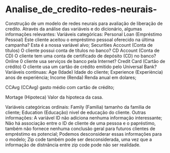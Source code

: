 # Analise_de_credito-redes-neurais-

Construção de um modelo de redes neurais para avaliação de liberação de credito.
Através da análise das variáveis e do dicionário, algumas informações relevantes:
Variáveis categóricas:
Personal Loan (Empréstimo Pessoal) Este cliente aceitou o empréstimo pessoal oferecido na última campanha? Esta é a nossa variável alvo;
Securities Account (Conta de títulos) O cliente possui conta de títulos no banco?
CD Account (Conta de CD) O cliente tem uma conta de certificado de depósito (CD) no banco?
Online 0 cliente usa serviços de banco pela Internet?
Credit Card (Cartão de crédito) O cliente usa um cartão de crédito emitido pelo Universal Bank?
Variáveis continuas:
Age (Idade) Idade do cliente;
Experience (Experiència) anos de experiència;
Income (Renda) Renda anual em dolares;

CCAvg (CCAvg) gasto médio com cartão de crédito;

Mortage (Hipoteca) Valor da hipoteca da casa.

Variáveis categóricas ordinais:
Family (Familia) tamanho da familia de cliente;
Education (Educação) nivel de educação do cliente.
Outras informações:
A variável ID não adiciona nenhuma informação interessante;
Não há associação entre o ID de cliente de uma pessoa e o papréstimo, também não fornece nenhuma conclusão geral para futuros clientes de empréstimo es potencial;
Podemos desconsiderar essas informações para o modelo;
Zip code também pode ser desconsiderada, uma vez que a informação de distnância entre zip code pode não ser realidade.
